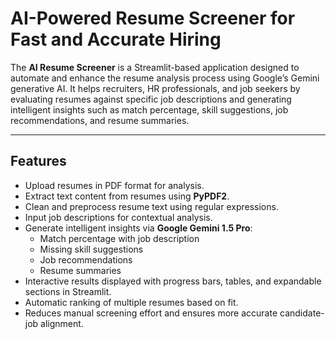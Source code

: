 # AI-Powered Resume Screener for Fast and Accurate Hiring

The **AI Resume Screener** is a Streamlit-based application designed to automate and enhance the resume analysis process using Google’s Gemini generative AI. It helps recruiters, HR professionals, and job seekers by evaluating resumes against specific job descriptions and generating intelligent insights such as match percentage, skill suggestions, job recommendations, and resume summaries.

---

## Features
- Upload resumes in PDF format for analysis.
- Extract text content from resumes using **PyPDF2**.
- Clean and preprocess resume text using regular expressions.
- Input job descriptions for contextual analysis.
- Generate intelligent insights via **Google Gemini 1.5 Pro**:
  - Match percentage with job description
  - Missing skill suggestions
  - Job recommendations
  - Resume summaries
- Interactive results displayed with progress bars, tables, and expandable sections in Streamlit.
- Automatic ranking of multiple resumes based on fit.
- Reduces manual screening effort and ensures more accurate candidate-job alignment.

